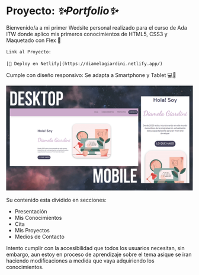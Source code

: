 # Proyecto: *✨Portfolio✨*

Bienvenido/a a mi primer Wedsite personal realizado para el curso de Ada ITW donde aplico mis primeros conocimientos de HTML5, CSS3 y Maquetado con Flex 🙌

```
Link al Proyecto:

[📌 Deploy en Netlify](https://diamelagiardini.netlify.app/)
```
Cumple con diseño responsivo: Se adapta a Smartphone y Tablet 💻📱


![](imagenes/foto-readme.png)

Su contenido esta dividido en secciones: 
- Presentación
- Mis Conocimientos
- Cita
- Mis Proyectos
- Medios de Contacto

Intento cumplir con la accesibilidad que todos los usuarios necesitan, sin embargo, aun estoy en proceso de aprendizaje sobre el tema asique se iran haciendo modificaciones a medida que vaya adquiriendo los conocimientos. 
